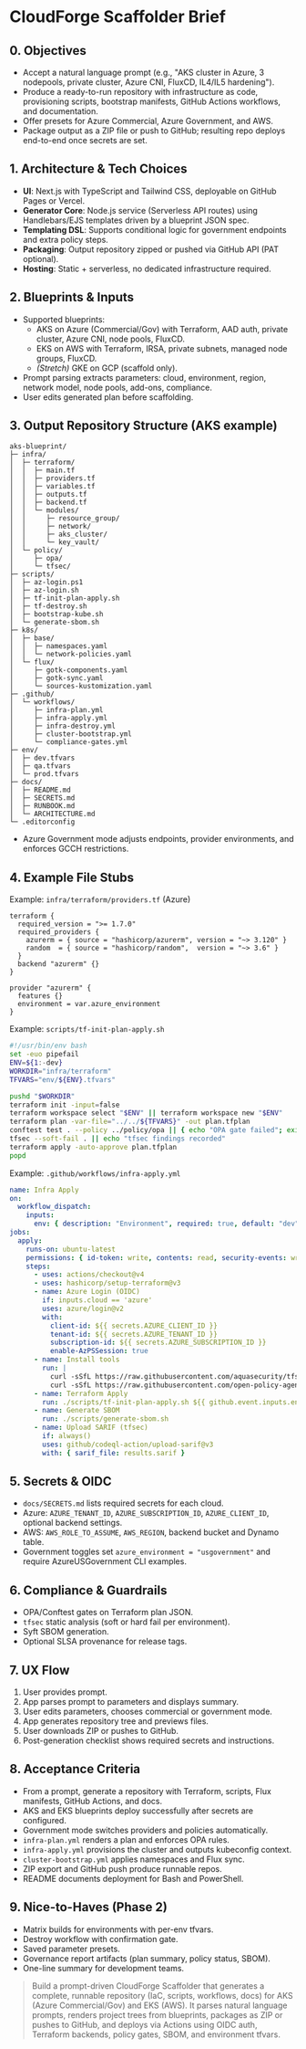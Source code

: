 # CloudForge Scaffolder Brief

## 0. Objectives
- Accept a natural language prompt (e.g., "AKS cluster in Azure, 3 nodepools, private cluster, Azure CNI, FluxCD, IL4/IL5 hardening").
- Produce a ready-to-run repository with infrastructure as code, provisioning scripts, bootstrap manifests, GitHub Actions workflows, and documentation.
- Offer presets for Azure Commercial, Azure Government, and AWS.
- Package output as a ZIP file or push to GitHub; resulting repo deploys end-to-end once secrets are set.

## 1. Architecture & Tech Choices
- **UI**: Next.js with TypeScript and Tailwind CSS, deployable on GitHub Pages or Vercel.
- **Generator Core**: Node.js service (Serverless API routes) using Handlebars/EJS templates driven by a blueprint JSON spec.
- **Templating DSL**: Supports conditional logic for government endpoints and extra policy steps.
- **Packaging**: Output repository zipped or pushed via GitHub API (PAT optional).
- **Hosting**: Static + serverless, no dedicated infrastructure required.

## 2. Blueprints & Inputs
- Supported blueprints:
  - AKS on Azure (Commercial/Gov) with Terraform, AAD auth, private cluster, Azure CNI, node pools, FluxCD.
  - EKS on AWS with Terraform, IRSA, private subnets, managed node groups, FluxCD.
  - _(Stretch)_ GKE on GCP (scaffold only).
- Prompt parsing extracts parameters: cloud, environment, region, network model, node pools, add-ons, compliance.
- User edits generated plan before scaffolding.

## 3. Output Repository Structure (AKS example)
```
aks-blueprint/
├─ infra/
│  ├─ terraform/
│  │  ├─ main.tf
│  │  ├─ providers.tf
│  │  ├─ variables.tf
│  │  ├─ outputs.tf
│  │  ├─ backend.tf
│  │  └─ modules/
│  │     ├─ resource_group/
│  │     ├─ network/
│  │     ├─ aks_cluster/
│  │     └─ key_vault/
│  └─ policy/
│     ├─ opa/
│     └─ tfsec/
├─ scripts/
│  ├─ az-login.ps1
│  ├─ az-login.sh
│  ├─ tf-init-plan-apply.sh
│  ├─ tf-destroy.sh
│  ├─ bootstrap-kube.sh
│  └─ generate-sbom.sh
├─ k8s/
│  ├─ base/
│  │  ├─ namespaces.yaml
│  │  └─ network-policies.yaml
│  └─ flux/
│     ├─ gotk-components.yaml
│     ├─ gotk-sync.yaml
│     └─ sources-kustomization.yaml
├─ .github/
│  └─ workflows/
│     ├─ infra-plan.yml
│     ├─ infra-apply.yml
│     ├─ infra-destroy.yml
│     ├─ cluster-bootstrap.yml
│     └─ compliance-gates.yml
├─ env/
│  ├─ dev.tfvars
│  ├─ qa.tfvars
│  └─ prod.tfvars
├─ docs/
│  ├─ README.md
│  ├─ SECRETS.md
│  ├─ RUNBOOK.md
│  └─ ARCHITECTURE.md
└─ .editorconfig
```
- Azure Government mode adjusts endpoints, provider environments, and enforces GCCH restrictions.

## 4. Example File Stubs
Example: `infra/terraform/providers.tf` (Azure)
```hcl
terraform {
  required_version = ">= 1.7.0"
  required_providers {
    azurerm = { source = "hashicorp/azurerm", version = "~> 3.120" }
    random  = { source = "hashicorp/random",  version = "~> 3.6" }
  }
  backend "azurerm" {}
}

provider "azurerm" {
  features {}
  environment = var.azure_environment
}
```

Example: `scripts/tf-init-plan-apply.sh`
```bash
#!/usr/bin/env bash
set -euo pipefail
ENV=${1:-dev}
WORKDIR="infra/terraform"
TFVARS="env/${ENV}.tfvars"

pushd "$WORKDIR"
terraform init -input=false
terraform workspace select "$ENV" || terraform workspace new "$ENV"
terraform plan -var-file="../../${TFVARS}" -out plan.tfplan
conftest test . --policy ../policy/opa || { echo "OPA gate failed"; exit 1; }
tfsec --soft-fail . || echo "tfsec findings recorded"
terraform apply -auto-approve plan.tfplan
popd
```

Example: `.github/workflows/infra-apply.yml`
```yaml
name: Infra Apply
on:
  workflow_dispatch:
    inputs:
      env: { description: "Environment", required: true, default: "dev", type: choice, options: [dev, qa, prod] }
jobs:
  apply:
    runs-on: ubuntu-latest
    permissions: { id-token: write, contents: read, security-events: write }
    steps:
      - uses: actions/checkout@v4
      - uses: hashicorp/setup-terraform@v3
      - name: Azure Login (OIDC)
        if: inputs.cloud == 'azure'
        uses: azure/login@v2
        with:
          client-id: ${{ secrets.AZURE_CLIENT_ID }}
          tenant-id: ${{ secrets.AZURE_TENANT_ID }}
          subscription-id: ${{ secrets.AZURE_SUBSCRIPTION_ID }}
          enable-AzPSSession: true
      - name: Install tools
        run: |
          curl -sSfL https://raw.githubusercontent.com/aquasecurity/tfsec/master/scripts/install_linux.sh | sh
          curl -sSfL https://raw.githubusercontent.com/open-policy-agent/conftest/master/install.sh | sh
      - name: Terraform Apply
        run: ./scripts/tf-init-plan-apply.sh ${{ github.event.inputs.env }}
      - name: Generate SBOM
        run: ./scripts/generate-sbom.sh
      - name: Upload SARIF (tfsec)
        if: always()
        uses: github/codeql-action/upload-sarif@v3
        with: { sarif_file: results.sarif }
```

## 5. Secrets & OIDC
- `docs/SECRETS.md` lists required secrets for each cloud.
- Azure: `AZURE_TENANT_ID`, `AZURE_SUBSCRIPTION_ID`, `AZURE_CLIENT_ID`, optional backend settings.
- AWS: `AWS_ROLE_TO_ASSUME`, `AWS_REGION`, backend bucket and Dynamo table.
- Government toggles set `azure_environment = "usgovernment"` and require AzureUSGovernment CLI examples.

## 6. Compliance & Guardrails
- OPA/Conftest gates on Terraform plan JSON.
- `tfsec` static analysis (soft or hard fail per environment).
- Syft SBOM generation.
- Optional SLSA provenance for release tags.

## 7. UX Flow
1. User provides prompt.
2. App parses prompt to parameters and displays summary.
3. User edits parameters, chooses commercial or government mode.
4. App generates repository tree and previews files.
5. User downloads ZIP or pushes to GitHub.
6. Post-generation checklist shows required secrets and instructions.

## 8. Acceptance Criteria
- From a prompt, generate a repository with Terraform, scripts, Flux manifests, GitHub Actions, and docs.
- AKS and EKS blueprints deploy successfully after secrets are configured.
- Government mode switches providers and policies automatically.
- `infra-plan.yml` renders a plan and enforces OPA rules.
- `infra-apply.yml` provisions the cluster and outputs kubeconfig context.
- `cluster-bootstrap.yml` applies namespaces and Flux sync.
- ZIP export and GitHub push produce runnable repos.
- README documents deployment for Bash and PowerShell.

## 9. Nice-to-Haves (Phase 2)
- Matrix builds for environments with per-env tfvars.
- Destroy workflow with confirmation gate.
- Saved parameter presets.
- Governance report artifacts (plan summary, policy status, SBOM).
- One-line summary for development teams.

> Build a prompt-driven CloudForge Scaffolder that generates a complete, runnable repository (IaC, scripts, workflows, docs) for AKS (Azure Commercial/Gov) and EKS (AWS). It parses natural language prompts, renders project trees from blueprints, packages as ZIP or pushes to GitHub, and deploys via Actions using OIDC auth, Terraform backends, policy gates, SBOM, and environment tfvars.

